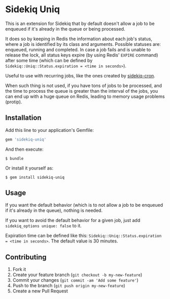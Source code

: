 # Sidekiq Uniq

This is an extension for Sidekiq that by default doesn't allow a job to be enqueued if it's already in the queue or being processed.

It does so by keeping in Redis the information about each job's status, where a job is identified by its class and arguments. Possible statuses are: enqueued, running and completed. In case a job fails and is unable to release the lock, all status keys expire (by using Redis' `EXPIRE` command) after some time (which can be defined by `Sidekiq::Uniq::Status.expiration = <time in seconds>`).

Useful to use with recurring jobs, like the ones created by [sidekiq-cron](https://github.com/ondrejbartas/sidekiq-cron).

When such thing is not used, if you have tons of jobs to be processed, and the time to process the queue is greater than the interval of
the jobs, you can end up with a huge queue on Redis, leading to memory usage problems (protip).

## Installation

Add this line to your application's Gemfile:

```ruby
gem 'sidekiq-uniq'
```

And then execute:

    $ bundle

Or install it yourself as:

    $ gem install sidekiq-uniq

## Usage

If you want the default behavior (which is to not allow a job to be enqueued if it's already in the queue), nothing is needed.

If you want to avoid the default behavior for a given job, just add `sidekiq_options unique: false` to it.

Expiration time can be defined like this: `Sidekiq::Uniq::Status.expiration = <time in seconds>`. The default value is 30 minutes.

## Contributing

1. Fork it
2. Create your feature branch (`git checkout -b my-new-feature`)
3. Commit your changes (`git commit -am 'Add some feature'`)
4. Push to the branch (`git push origin my-new-feature`)
5. Create a new Pull Request
